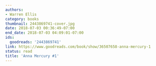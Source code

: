 ```yaml
---
authors:
- Warren Ellis
category: books
thumbnail: 2443869741-cover.jpg
date: 2018-07-03 00:36:49-07:00
end_date: 2018-07-03 04:09:01-07:00
ids:
  goodreads: '2443869741'
link: https://www.goodreads.com/book/show/36507658-anna-mercury-1
status: read
title: 'Anna Mercury #1'
---
```

